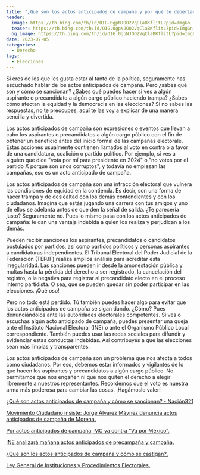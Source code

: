 ```yaml
---
title: "¿Qué son los actos anticipados de campaña y por qué te deberían importar?"
header:
  image: https://th.bing.com/th/id/OIG.0gpNJOO2VqClaBKflitL?pid=ImgGn
  teaser: https://th.bing.com/th/id/OIG.0gpNJOO2VqClaBKflitL?pid=ImgGn
  og_image: https://th.bing.com/th/id/OIG.0gpNJOO2VqClaBKflitL?pid=ImgGn
date: 2023-07-05
categories:
  - Derecho
tags:
  - Elecciones
---
```


Si eres de los que les gusta estar al tanto de la política, seguramente has escuchado hablar de los actos anticipados de campaña. Pero ¿sabes qué son y cómo se sancionan? ¿Sabes qué puedes hacer si ves a algún aspirante o precandidato a algún cargo público haciendo trampa? ¿Sabes cómo afectan la equidad y la democracia en las elecciones? Si no sabes las respuestas, no te preocupes, aquí te las voy a explicar de una manera sencilla y divertida.

Los actos anticipados de campaña son expresiones o eventos que llevan a cabo los aspirantes o precandidatos a algún cargo público con el fin de obtener un beneficio antes del inicio formal de las campañas electorale. Estas acciones usualmente contienen llamados al voto en contra o a favor de una candidatura, coalición o partido político. Por ejemplo, si ves a alguien que dice "vota por mí para presidente en 2024" o "no votes por el partido X porque son unos corruptos", y todavía no empiezan las campañas, eso es un acto anticipado de campaña.

Los actos anticipados de campaña son una infracción electoral que vulnera las condiciones de equidad en la contienda. Es decir, son una forma de hacer trampa y de deslealtad con los demás contendientes y con los ciudadanos. Imagina que estás jugando una carrera con tus amigos y uno de ellos se adelanta antes de que den la señal de salida. ¿Te parecería justo? Seguramente no. Pues lo mismo pasa con los actos anticipados de campaña: le dan una ventaja indebida a quien los realiza y perjudican a los demás.

Pueden recibir sanciones los aspirantes, precandidatos o candidatos postulados por partidos, así como partidos políticos y personas aspirantes a candidaturas independientes. El Tribunal Electoral del Poder Judicial de la Federación (TEPJF) realiza amplios análisis para acreditar esta irregularidad. Las sanciones pueden ir desde la amonestación pública y multas hasta la pérdida del derecho a ser registrado, la cancelación del registro, o la negativa para registrar al precandidato electo en el proceso interno partidista. O sea, que se pueden quedar sin poder participar en las elecciones. ¡Qué oso!

Pero no todo está perdido. Tú también puedes hacer algo para evitar que los actos anticipados de campaña se sigan dando. ¿Cómo? Pues denunciándolos ante las autoridades electorales competentes. Si ves o escuchas algún acto anticipado de campaña, puedes presentar una queja ante el Instituto Nacional Electoral (INE) o ante el Organismo Público Local correspondiente. También puedes usar las redes sociales para difundir y evidenciar estas conductas indebidas. Así contribuyes a que las elecciones sean más limpias y transparentes.

Los actos anticipados de campaña son un problema que nos afecta a todos como ciudadanos. Por eso, debemos estar informados y vigilantes de lo que hacen los aspirantes y precandidatos a algún cargo público. No permitamos que nos engañen ni que nos quiten el derecho a elegir libremente a nuestros representantes. Recordemos que el voto es nuestra arma más poderosa para cambiar las cosas. ¡Hagámoslo valer!

[¿Qué son actos anticipados de campaña y cómo se sancionan? - Nación321](https://nacion321.com/elecciones/que-son-actos-anticipados-de-campana-como-se-sancionan)

[Movimiento Ciudadano insiste: Jorge Álvarez Máynez denuncia actos anticipados de campaña de Morena. ](https://www.sdpnoticias.com/mexico/movimiento-ciudadano-insiste-jorge-alvarez-maynez-denuncia-actos-anticipados-de-campana-de-morena/)

[Por actos anticipados de campaña, MC va contra “Va por México”. ](https://www.ejecentral.com.mx/por-actos-anticipados-de-campana-mc-va-contra-va-por-mexico/)

[INE analizará mañana actos anticipados de precampaña y campaña. ](https://www.msn.com/es-mx/noticias/mexico/ine-analizar%C3%A1-ma%C3%B1ana-actos-anticipados-de-precampa%C3%B1a-y-campa%C3%B1a/ar-AA1d8zwV)

[¿Qué son los actos anticipados de campaña y cómo se castigan?.](https://politica.expansion.mx/elecciones/2022/06/17/actos-anticipados-de-campana-que-son)

[Ley General de Instituciones y Procedimientos Electorales. ](https://www.diputados.gob.mx/LeyesBiblio/pdf/LGIPE.pdf)